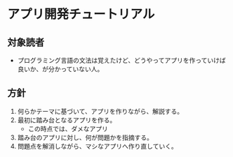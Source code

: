# アプリ開発チュートリアル
## 対象読者
- プログラミング言語の文法は覚えたけど、どうやってアプリを作っていけば良いか、が分かっていない人。

## 方針
1. 何らかテーマに基づいて、アプリを作りながら、解説する。
2. 最初に踏み台となるアプリを作る。
    - この時点では、ダメなアプリ
3. 踏み台のアプリに対し、何が問題かを指摘する。
4. 問題点を解消しながら、マシなアプリへ作り直していく。
